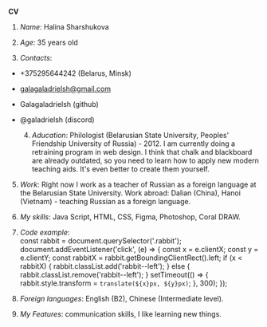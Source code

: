 **CV**

1. *Name*: Halina Sharshukova

2. *Age*: 35 years old
3. *Contacts*:  

- +375295644242 (Belarus, Minsk)  
- galagaladrielsh@gmail.com  
- Galagaladrielsh (github)  
- @galadrielsh (discord)

  4. *Aducation*: Philologist (Belarusian State University, Peoples' Friendship University of Russia) - 2012.
  I am currently doing a retraining program in  web design. I think that chalk and blackboard are already outdated, so you need to learn how to apply new modern teaching aids. It's even better to create them yourself.  
  
5. *Work*:
  Right now I work as a teacher of Russian as a foreign language at the Belarusian State University.
  Work abroad: Dalian (China), Hanoi (Vietnam) - teaching Russian as a foreign language.

  4. *My skills*:
  Java Script, HTML, CSS, Figma, Photoshop, Coral DRAW.

5. *Code example*:  
const rabbit = document.querySelector('.rabbit');
document.addEventListener('click', (e) => {
  const x = e.clientX;
  const y = e.clientY;
  const rabbitX = rabbit.getBoundingClientRect().left;
  if (x < rabbitX) {
    rabbit.classList.add('rabbit--left');
  } else {
    rabbit.classList.remove('rabbit--left');
  }
  setTimeout(() => {
    rabbit.style.transform = `translate(${x}px, ${y}px)`;
  }, 300);
});

6. *Foreign languages*: English (B2), Chinese (Intermediate level).

7. *My Features*: сommunication skills, I like learning new things.